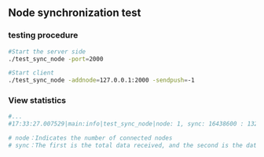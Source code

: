 
## Node synchronization test

### testing procedure
```bash
#Start the server side
./test_sync_node -port=2000

#Start client
./test_sync_node -addnode=127.0.0.1:2000 -sendpush=-1
```

### View statistics
```bash
#...
#17:33:27.007529|main:info|test_sync_node|node: 1, sync: 16438600 : 1321120

# node：Indicates the number of connected nodes
# sync：The first is the total data received, and the second is the data per second
```
